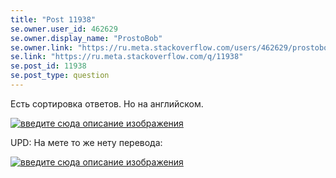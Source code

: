 ```yaml
---
title: "Post 11938"
se.owner.user_id: 462629
se.owner.display_name: "ProstoBob"
se.owner.link: "https://ru.meta.stackoverflow.com/users/462629/prostobob"
se.link: "https://ru.meta.stackoverflow.com/q/11938"
se.post_id: 11938
se.post_type: question
---
```

<p>Есть сортировка ответов. Но на английском.</p>
<p><a href="https://i.stack.imgur.com/xKkO8.png" rel="nofollow noreferrer"><img src="https://i.stack.imgur.com/xKkO8.png" alt="введите сюда описание изображения" /></a></p>
<p>UPD: На мете то же нету перевода:</p>
<p><a href="https://i.stack.imgur.com/TkGBf.png" rel="nofollow noreferrer"><img src="https://i.stack.imgur.com/TkGBf.png" alt="введите сюда описание изображения" /></a></p>
